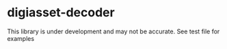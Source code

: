 # digiasset-decoder

This library is under development and may not be accurate.  See test file for examples